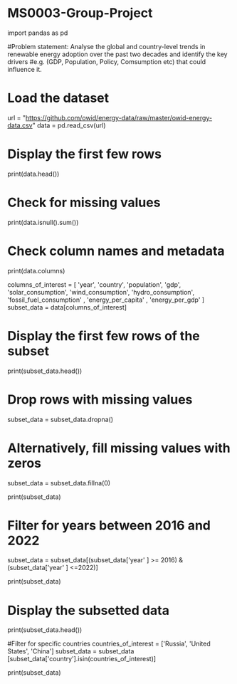 # MS0003-Group-Project
import pandas as pd

#Problem statement: Analyse the global and country-level trends in renewable energy adoption over the past two decades and identify the key drivers
#e.g. (GDP, Population, Policy, Comsumption etc) that could influence it.

# Load the dataset
url = "https://github.com/owid/energy-data/raw/master/owid-energy-data.csv"
data = pd.read_csv(url)

# Display the first few rows
print(data.head())

# Check for missing values
print(data.isnull().sum())

# Check column names and metadata
print(data.columns)


columns_of_interest = [
    'year', 'country', 'population', 'gdp',
    'solar_consumption', 'wind_consumption', 'hydro_consumption', 
    'fossil_fuel_consumption' , 'energy_per_capita' , 'energy_per_gdp'
]
subset_data = data[columns_of_interest]

# Display the first few rows of the subset
print(subset_data.head())

# Drop rows with missing values
subset_data = subset_data.dropna()

# Alternatively, fill missing values with zeros
subset_data = subset_data.fillna(0)

print(subset_data)

# Filter for years between 2016 and 2022
subset_data = subset_data[(subset_data['year' ] >= 2016) & (subset_data['year' ] <=2022)]

print(subset_data)

# Display the subsetted data
print(subset_data.head())

#Filter for specific countries
countries_of_interest = ['Russia', 'United States', 'China']
subset_data = subset_data [subset_data['country'].isin(countries_of_interest)]

print(subset_data)

